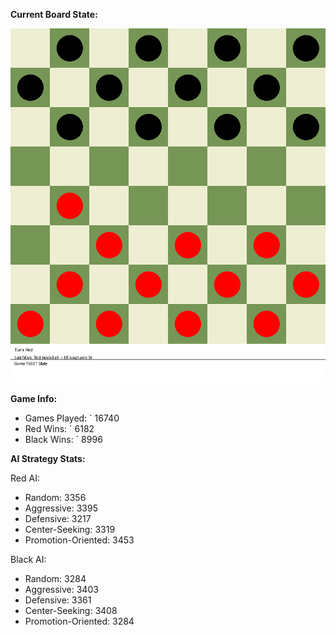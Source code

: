
**Current Board State:**  
<!-- START_GIF -->
![Checkers Game](./checkers_game.gif)
<!-- END_GIF -->

**Game Info:**  
- Games Played: `<!-- GAMES_PLAYED --> 16740
- Red Wins: `<!-- RED_WINS --> 6182
- Black Wins: `<!-- BLACK_WINS --> 8996

<!-- AI_STATS -->
**AI Strategy Stats:**

Red AI:
- Random: 3356
- Aggressive: 3395
- Defensive: 3217
- Center-Seeking: 3319
- Promotion-Oriented: 3453

Black AI:
- Random: 3284
- Aggressive: 3403
- Defensive: 3361
- Center-Seeking: 3408
- Promotion-Oriented: 3284
